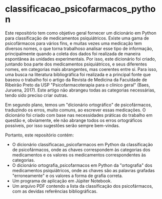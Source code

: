 # classificacao_psicofarmacos_python
Este repositório tem como objetivo geral fornecer um dicionário em Python para classificação de medicamentos psiquiátricos. Existe uma gama de psicofármacos para vários fins, e muitas vezes uma medicação tem diversos nomes, o que torna trabalhoso analisar esse tipo de informação, principalmente quando a coleta dos dados foi realizada de maneira espontânea às unidades experimentais. Por isso, este dicionário foi criado, juntando boa parte dos medicamentos psiquiátricos, e seus diferentes nomes, em categorias mais abrangentes, mas coerentes entre si. Para isso, uma busca na literatura bibliográfica foi realizada e a principal fonte que baseou o trabalho foi o artigo da Revista de Medicina da Faculdade de Ribeirão Preto da USP "Psicofarmacoterapia para o clínico geral" (Baes, Juruena, 2017). Este artigo não abrangeu todas as categorias necessárias, tendo sido preciso criar outras. 

Em segundo plano, temos um "dicionário ortográfico" de psicofármacos, traduzindo os erros, muito comuns, ao escrever essas medicações. O dicionário foi criado com base nas necessidades práticas do trabalho em questão e, obviamente, ele não abrange todos os erros ortográficos possíveis, por isso sugestões serão sempre bem-vindas.

Portanto, este repositório contém:

- O dicionário classificacao_psicofarmacos em Python da classificação de psicofármacos, onde as chaves correspondem às categorias dos medicamentos e os valores os medicamentos correspondentes às categorias.
- O dicionário ortografia_psicofarmacos em Python da "ortografia" dos medicamentos psiquiátricos, onde as chaves são as palavras grafadas "erroneamente" e os valores a forma de grafia correta.
- Um programa de aplicação em Júpiter Notebook.
- Um arquivo PDF contendo a lista da classificação dos psicofármacos, com as devidas referências bibliográficas.

